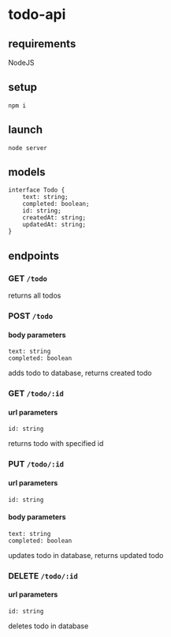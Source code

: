 # todo-api
## requirements
NodeJS
## setup

    npm i
## launch

    node server
   ## models
   

    interface Todo {
	    text: string;
	    completed: boolean;
	    id: string;
	    createdAt: string;
	    updatedAt: string;
	}
	 

   ## endpoints
   ### GET `/todo`
   returns all todos
   ### POST `/todo`
   #### body parameters
   

    text: string
    completed: boolean
   
   adds todo to database, returns created todo
   ### GET `/todo/:id`
   #### url parameters
   

    id: string
   returns todo with specified id
   ### PUT `/todo/:id`
   #### url parameters
   

    id: string
   #### body parameters
   

    text: string
    completed: boolean
   updates todo in database, returns updated todo
   ### DELETE `/todo/:id`
   #### url parameters
   

    id: string
    
   deletes todo in database
